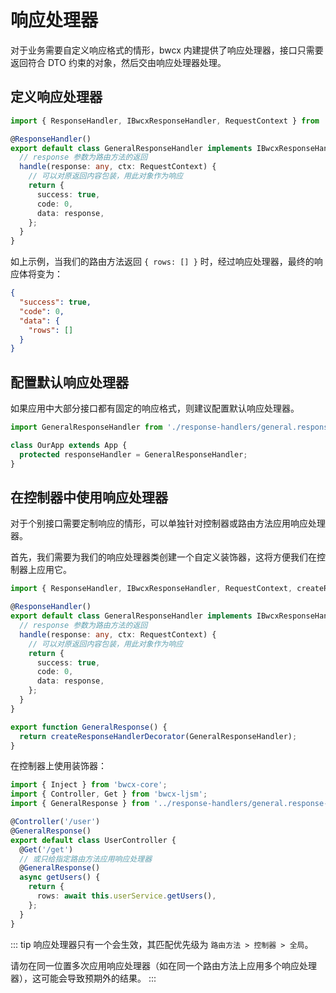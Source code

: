 # 响应处理器

对于业务需要自定义响应格式的情形，bwcx 内建提供了响应处理器，接口只需要返回符合 DTO 约束的对象，然后交由响应处理器处理。

## 定义响应处理器

```typescript
import { ResponseHandler, IBwcxResponseHandler, RequestContext } from 'bwcx-ljsm';

@ResponseHandler()
export default class GeneralResponseHandler implements IBwcxResponseHandler {
  // response 参数为路由方法的返回
  handle(response: any, ctx: RequestContext) {
    // 可以对原返回内容包装，用此对象作为响应
    return {
      success: true,
      code: 0,
      data: response,
    };
  }
}
```

如上示例，当我们的路由方法返回 `{ rows: [] }` 时，经过响应处理器，最终的响应体将变为：

```json
{
  "success": true,
  "code": 0,
  "data": {
    "rows": []
  }
}
```

## 配置默认响应处理器

如果应用中大部分接口都有固定的响应格式，则建议配置默认响应处理器。

```typescript {4}
import GeneralResponseHandler from './response-handlers/general.response-handler';

class OurApp extends App {
  protected responseHandler = GeneralResponseHandler;
}
```

## 在控制器中使用响应处理器

对于个别接口需要定制响应的情形，可以单独针对控制器或路由方法应用响应处理器。

首先，我们需要为我们的响应处理器类创建一个自定义装饰器，这将方便我们在控制器上应用它。

```typescript {16-18}
import { ResponseHandler, IBwcxResponseHandler, RequestContext, createResponseHandlerDecorator } from 'bwcx-ljsm';

@ResponseHandler()
export default class GeneralResponseHandler implements IBwcxResponseHandler {
  // response 参数为路由方法的返回
  handle(response: any, ctx: RequestContext) {
    // 可以对原返回内容包装，用此对象作为响应
    return {
      success: true,
      code: 0,
      data: response,
    };
  }
}

export function GeneralResponse() {
  return createResponseHandlerDecorator(GeneralResponseHandler);
}
```

在控制器上使用装饰器：

```typescript {6,10}
import { Inject } from 'bwcx-core';
import { Controller, Get } from 'bwcx-ljsm';
import { GeneralResponse } from '../response-handlers/general.response-handler';

@Controller('/user')
@GeneralResponse()
export default class UserController {
  @Get('/get')
  // 或只给指定路由方法应用响应处理器
  @GeneralResponse()
  async getUsers() {
    return {
      rows: await this.userService.getUsers(),
    };
  }
}
```

::: tip
响应处理器只有一个会生效，其匹配优先级为 `路由方法 > 控制器 > 全局`。

请勿在同一位置多次应用响应处理器（如在同一个路由方法上应用多个响应处理器），这可能会导致预期外的结果。
:::
